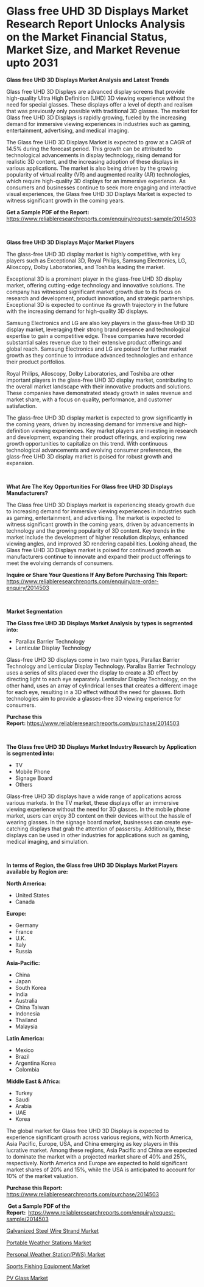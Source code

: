 <p><h1>Glass free UHD 3D Displays Market Research Report Unlocks Analysis on the Market Financial Status, Market Size, and Market Revenue upto 2031</h1></p><p><strong>Glass free UHD 3D Displays Market Analysis and Latest Trends</strong></p>
<p><p>Glass free UHD 3D Displays are advanced display screens that provide high-quality Ultra High Definition (UHD) 3D viewing experience without the need for special glasses. These displays offer a level of depth and realism that was previously only possible with traditional 3D glasses. The market for Glass free UHD 3D Displays is rapidly growing, fueled by the increasing demand for immersive viewing experiences in industries such as gaming, entertainment, advertising, and medical imaging.</p><p>The Glass free UHD 3D Displays Market is expected to grow at a CAGR of 14.5% during the forecast period. This growth can be attributed to technological advancements in display technology, rising demand for realistic 3D content, and the increasing adoption of these displays in various applications. The market is also being driven by the growing popularity of virtual reality (VR) and augmented reality (AR) technologies, which require high-quality 3D displays for an immersive experience. As consumers and businesses continue to seek more engaging and interactive visual experiences, the Glass free UHD 3D Displays Market is expected to witness significant growth in the coming years.</p></p>
<p><strong>Get a Sample PDF of the Report:&nbsp;</strong> <a href="https://www.reliableresearchreports.com/enquiry/request-sample/2014503">https://www.reliableresearchreports.com/enquiry/request-sample/2014503</a></p>
<p>&nbsp;</p>
<p><strong>Glass free UHD 3D Displays Major Market Players</strong></p>
<p><p>The glass-free UHD 3D display market is highly competitive, with key players such as Exceptional 3D, Royal Philips, Samsung Electronics, LG, Alioscopy, Dolby Laboratories, and Toshiba leading the market. </p><p>Exceptional 3D is a prominent player in the glass-free UHD 3D display market, offering cutting-edge technology and innovative solutions. The company has witnessed significant market growth due to its focus on research and development, product innovation, and strategic partnerships. Exceptional 3D is expected to continue its growth trajectory in the future with the increasing demand for high-quality 3D displays.</p><p>Samsung Electronics and LG are also key players in the glass-free UHD 3D display market, leveraging their strong brand presence and technological expertise to gain a competitive edge. These companies have recorded substantial sales revenue due to their extensive product offerings and global reach. Samsung Electronics and LG are poised for further market growth as they continue to introduce advanced technologies and enhance their product portfolios.</p><p>Royal Philips, Alioscopy, Dolby Laboratories, and Toshiba are other important players in the glass-free UHD 3D display market, contributing to the overall market landscape with their innovative products and solutions. These companies have demonstrated steady growth in sales revenue and market share, with a focus on quality, performance, and customer satisfaction.</p><p>The glass-free UHD 3D display market is expected to grow significantly in the coming years, driven by increasing demand for immersive and high-definition viewing experiences. Key market players are investing in research and development, expanding their product offerings, and exploring new growth opportunities to capitalize on this trend. With continuous technological advancements and evolving consumer preferences, the glass-free UHD 3D display market is poised for robust growth and expansion.</p></p>
<p>&nbsp;</p>
<p><strong>What Are The Key Opportunities For Glass free UHD 3D Displays Manufacturers?</strong></p>
<p><p>The Glass free UHD 3D Displays market is experiencing steady growth due to increasing demand for immersive viewing experiences in industries such as gaming, entertainment, and advertising. The market is expected to witness significant growth in the coming years, driven by advancements in technology and the growing popularity of 3D content. Key trends in the market include the development of higher resolution displays, enhanced viewing angles, and improved 3D rendering capabilities. Looking ahead, the Glass free UHD 3D Displays market is poised for continued growth as manufacturers continue to innovate and expand their product offerings to meet the evolving demands of consumers.</p></p>
<p><strong>Inquire or Share Your Questions If Any Before Purchasing This Report:</strong> <a href="https://www.reliableresearchreports.com/enquiry/pre-order-enquiry/2014503">https://www.reliableresearchreports.com/enquiry/pre-order-enquiry/2014503</a></p>
<p>&nbsp;</p>
<p><strong>Market Segmentation</strong></p>
<p><strong>The Glass free UHD 3D Displays Market Analysis by types is segmented into:</strong></p>
<p><ul><li>Parallax Barrier Technology</li><li>Lenticular Display Technology</li></ul></p>
<p><p>Glass-free UHD 3D displays come in two main types, Parallax Barrier Technology and Lenticular Display Technology. Parallax Barrier Technology uses a series of slits placed over the display to create a 3D effect by directing light to each eye separately. Lenticular Display Technology, on the other hand, uses an array of cylindrical lenses that creates a different image for each eye, resulting in a 3D effect without the need for glasses. Both technologies aim to provide a glasses-free 3D viewing experience for consumers.</p></p>
<p><strong>Purchase this Report:&nbsp;</strong><a href="https://www.reliableresearchreports.com/purchase/2014503">https://www.reliableresearchreports.com/purchase/2014503</a></p>
<p>&nbsp;</p>
<p><strong>The Glass free UHD 3D Displays Market Industry Research by Application is segmented into:</strong></p>
<p><ul><li>TV</li><li>Mobile Phone</li><li>Signage Board</li><li>Others</li></ul></p>
<p><p>Glass-free UHD 3D displays have a wide range of applications across various markets. In the TV market, these displays offer an immersive viewing experience without the need for 3D glasses. In the mobile phone market, users can enjoy 3D content on their devices without the hassle of wearing glasses. In the signage board market, businesses can create eye-catching displays that grab the attention of passersby. Additionally, these displays can be used in other industries for applications such as gaming, medical imaging, and simulation.</p></p>
<p>&nbsp;</p>
<p><strong>In terms of Region, the Glass free UHD 3D Displays Market Players available by Region are:</strong></p>
<p>
    <p> <strong> North America: </strong>
        <ul>
            <li>United States</li>
            <li>Canada</li>
        </ul>
        </p> 
    <p> <strong> Europe: </strong>
        <ul>
            <li>Germany</li>
            <li>France</li>
            <li>U.K.</li>
            <li>Italy</li>
            <li>Russia</li>
        </ul>
        </p> 
    <p> <strong> Asia-Pacific: </strong>
        <ul>
            <li>China</li>
            <li>Japan</li>
            <li>South Korea</li>
            <li>India</li>
            <li>Australia</li>
            <li>China Taiwan</li>
            <li>Indonesia</li>
            <li>Thailand</li>
            <li>Malaysia</li>
        </ul>
        </p> 
    <p> <strong> Latin America: </strong>
        <ul>
            <li>Mexico</li>
            <li>Brazil</li>
            <li>Argentina Korea</li>
            <li>Colombia</li>
        </ul>
        </p> 
    <p> <strong> Middle East & Africa: </strong>
        <ul>
            <li>Turkey</li>
            <li>Saudi</li>
            <li>Arabia</li>
            <li>UAE</li>
            <li>Korea</li>
        </ul>
    </p>
    </p>
<p><p>The global market for Glass free UHD 3D Displays is expected to experience significant growth across various regions, with North America, Asia Pacific, Europe, USA, and China emerging as key players in this lucrative market. Among these regions, Asia Pacific and China are expected to dominate the market with a projected market share of 40% and 25%, respectively. North America and Europe are expected to hold significant market shares of 20% and 15%, while the USA is anticipated to account for 10% of the market valuation.</p></p>
<p><strong>Purchase this Report: </strong><a href="https://www.reliableresearchreports.com/purchase/2014503">https://www.reliableresearchreports.com/purchase/2014503</a></p>
<p>&nbsp;<strong>Get a Sample PDF of the Report:&nbsp;&nbsp;</strong><a href="https://www.reliableresearchreports.com/enquiry/request-sample/2014503">https://www.reliableresearchreports.com/enquiry/request-sample/2014503</a></p>
<p><strong></strong></p>
<p><p><a href="https://metal-farmhouse-e95.notion.site/Galvanized-Steel-Wire-Strand-Market-Offer-Valuable-Insights-into-Market-Size-Market-Share-Market-T-45682622178349b18a66a9db7d31db95">Galvanized Steel Wire Strand Market</a></p><p><a href="https://gratis-rainforest-2ca.notion.site/Portable-Weather-Stations-Market-Research-Report-Forecasted-for-Period-from-2024-2031-by-Market-T-9871ea75b4a64bdf8779ad500272fe7f">Portable Weather Stations Market</a></p><p><a href="https://crocus-run-b5a.notion.site/Personal-Weather-Station-PWS-Market-Research-Report-Provides-thorough-Industry-Overview-which-offe-9df9054e39f14c6ebdb289a02ac49be0">Personal Weather Station(PWS) Market</a></p><p><a href="https://view.publitas.com/reportprime-1/sports-fishing-equipment-market-research-report-unlocks-analysis-on-the-market-financial-status-market-size-and-market-revenue-upto-2031/">Sports Fishing Equipment Market</a></p><p><a href="https://view.publitas.com/reportprime-1/pv-glass-market-research-report-provides-thorough-industry-overview-which-offers-an-in-depth-analysis-of-product-trends-and-new-market-divisions/">PV Glass Market</a></p></p>